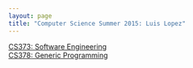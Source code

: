 ```yaml
---
layout: page
title: "Computer Science Summer 2015: Luis Lopez"
---
```


[CS373: Software Engineering](http://lclg21.github.io/Week2/)  
[CS378: Generic Programming](http://lclg21.github.io/cs378-Week2/)  

